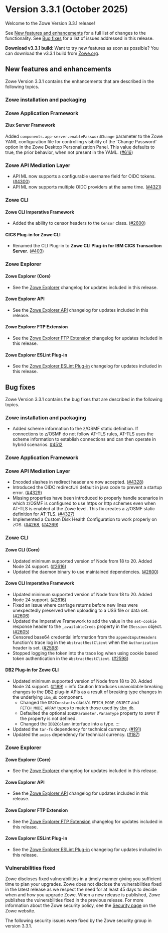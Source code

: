 # Version 3.3.1 (October 2025)

Welcome to the Zowe Version 3.3.1 release!

See [New features and enhancements](#new-features-and-enhancements) for a full list of changes to the functionality. See [Bug fixes](#bug-fixes) for a list of issues addressed in this release.

**Download v3.3.1 build**: Want to try new features as soon as possible? You can download the v3.3.1 build from [Zowe.org](https://www.zowe.org/download.html).

## New features and enhancements

Zowe Version 3.3.1 contains the enhancements that are described in the following topics.

### Zowe installation and packaging

### Zowe Application Framework

#### Zlux Server Framework

Added `components.app-server.enablePasswordChange` parameter to the Zowe YAML configuration file for controlling visibility of the 'Change Password' option in the Zowe Desktop Personalization Panel. This value defaults to true, the prior behavior, when not present in the YAML. ([#616](https://github.com/zowe/zlux-server-framework/pull/616))

### Zowe API Mediation Layer

* API ML now supports a configurable username field for OIDC tokens. ([#4300](https://github.com/zowe/api-layer/issues/4300))
* API ML now supports multiple OIDC providers at the same time. ([#4321](https://github.com/zowe/api-layer/issues/4295))

### Zowe CLI

#### Zowe CLI Imperative Framework

- Added the ability to censor headers to the `Censor` class. ([#2600](https://github.com/zowe/zowe-cli/pull/2600))

#### CICS Plug-in for Zowe CLI

- Renamed the CLI Plug-in to **Zowe CLI Plug-in for IBM CICS Transaction Server**. ([#403](https://github.com/zowe/cics-for-zowe-client/issues/403))

### Zowe Explorer

#### Zowe Explorer (Core)

- See the [Zowe Explorer](https://github.com/zowe/zowe-explorer-vscode/blob/main/packages/zowe-explorer/CHANGELOG.md) changelog for updates included in this release.

#### Zowe Explorer API

- See the [Zowe Explorer API](https://github.com/zowe/zowe-explorer-vscode/blob/main/packages/zowe-explorer-api/CHANGELOG.md) changelog for updates included in this release.

#### Zowe Explorer FTP Extension

- See the [Zowe Explorer FTP Extension](https://github.com/zowe/zowe-explorer-vscode/blob/main/packages/zowe-explorer-ftp-extension/CHANGELOG.md) changelog for updates included in this release.

#### Zowe Explorer ESLint Plug-in

- See the [Zowe Explorer ESLint Plug-in](https://github.com/zowe/zowe-explorer-vscode/blob/main/packages/eslint-plugin-zowe-explorer/CHANGELOG.md) changelog for updates included in this release.

## Bug fixes

Zowe Version 3.3.1 contains the bug fixes that are described in the following topics.

### Zowe installation and packaging

 * Added scheme information to the z/OSMF static definition. If connections to z/OSMF do not follow AT-TLS rules, AT-TLS uses the scheme information to establish connections and can then operate in hybrid scenarios. [#4512](https://github.com/zowe/zowe-install-packaging/pull/4512)

### Zowe Application Framework

### Zowe API Mediation Layer

* Encoded slashes in redirect header are now accepted. ([#4328](https://github.com/zowe/api-layer/issues/4328))
* Introduced the OIDC redirectUri default in java code to prevent a startup error. ([#4329](https://github.com/zowe/api-layer/issues/4329))
* Missing properties have been introduced to properly handle scenarios in which z/OSMF is configured to use https or http schemes even when AT-TLS is enabled at the Zowe level. This fix creates a z/OSMF static definition for AT-TLS. ([#4327](https://github.com/zowe/api-layer/issues/4327))
* Implemented a Custom Disk Health Configuration to work properly on zOS. ([#4268](https://github.com/zowe/api-layer/issues/4268), ([#4269](https://github.com/zowe/api-layer/issues/4268))

### Zowe CLI

#### Zowe CLI (Core)

- Updated minimum supported version of Node from 18 to 20. Added Node 24 support. ([#2616](https://github.com/zowe/zowe-cli/pull/2616))
- Updated the daemon binary to use maintained dependencies. ([#2600](https://github.com/zowe/zowe-cli/pull/2600))

#### Zowe CLI Imperative Framework

- Updated minimum supported version of Node from 18 to 20. Added Node 24 support. ([#2616](https://github.com/zowe/zowe-cli/pull/2616))
- Fixed an issue where carriage returns before new lines were unexpectedly preserved when uploading to a USS file or data set. ([#2606](https://github.com/zowe/zowe-cli/issues/2606))
- Updated the Imperative Framework to add the value in the `set-cookie` response header to the `_availableCreds` property in the `ISession` object. ([#2605](https://github.com/zowe/zowe-cli/pull/2605))
- Censored base64 credential information from the `appendInputHeaders` function's trace log in the `AbstractRestClient` when the `Authorization` header is set. ([#2598](https://github.com/zowe/zowe-cli/issues/2598))
- Stopped logging the token into the trace log when using cookie based token authentication in the `AbstractRestClient`. ([#2598](https://github.com/zowe/zowe-cli/issues/2598))

#### DB2 Plug-in for Zowe CLI

- Updated minimum supported version of Node from 18 to 20. Added Node 24 support. ([#189](https://github.com/zowe/zowe-cli-db2-plugin/pull/189))
    :::info Caution 
    Introduces unavoidable breaking changes to the DB2 plug-in APIs as a result of breaking type changes in the underlying `ibm_db` component.
    - Changed the `DB2Constants` class's `FETCH_MODE_OBJECT` and `FETCH_MODE_ARRAY` types to match those used by `ibm_db`.
    - Defaulted the optional `IDB2Parameter.ParamType` property to `INPUT` if the property is not defined.
    - Changed the `IDB2Column` interface into a type.
    :::
- Updated the `tar-fs` dependency for technical currency. ([#191](https://github.com/zowe/zowe-cli-db2-plugin/pull/191))
- Updated the `axios` dependency for technical currency. ([#187](https://github.com/zowe/zowe-cli-db2-plugin/pull/187))

### Zowe Explorer

#### Zowe Explorer (Core)

- See the [Zowe Explorer](https://github.com/zowe/zowe-explorer-vscode/blob/main/packages/zowe-explorer/CHANGELOG.md) changelog for updates included in this release.

#### Zowe Explorer API

- See the [Zowe Explorer API](https://github.com/zowe/zowe-explorer-vscode/blob/main/packages/zowe-explorer-api/CHANGELOG.md) changelog for updates included in this release.

####  Zowe Explorer FTP Extension

- See the [Zowe Explorer FTP Extension](https://github.com/zowe/zowe-explorer-vscode/blob/main/packages/zowe-explorer-ftp-extension/CHANGELOG.md) changelog for updates included in this release.

#### Zowe Explorer ESLint Plug-in

- See the [Zowe Explorer ESLint Plug-in](https://github.com/zowe/zowe-explorer-vscode/blob/main/packages/eslint-plugin-zowe-explorer/CHANGELOG.md) changelog for updates included in this release.

### Vulnerabilities fixed

Zowe discloses fixed vulnerabilities in a timely manner giving you sufficient time to plan your upgrades. Zowe does not disclose the vulnerabilities fixed in the latest release as we respect the need for at least 45 days to decide when and how you upgrade Zowe. When a new release is published, Zowe publishes the vulnerabilities fixed in the previous release. For more information about the Zowe security policy, see the [Security page](https://www.zowe.org/security.html) on the Zowe website.

The following security issues were fixed by the Zowe security group in version 3.3.1.
